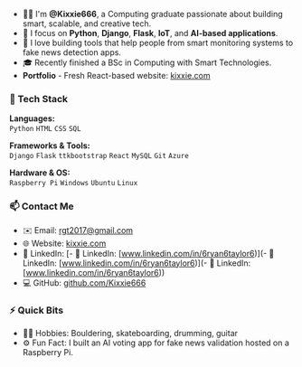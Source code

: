 - 👨‍💻 I'm **@Kixxie666**, a Computing graduate passionate about building smart, scalable, and creative tech.
- 🧠 I focus on **Python**, **Django**, **Flask**, **IoT**, and **AI-based applications**.
- 🚀 I love building tools that help people from smart monitoring systems to fake news detection apps.
- 🎓 Recently finished a BSc in Computing with Smart Technologies.
- **Portfolio** - Fresh React-based website: [kixxie.com](https://kixxie.com)

### 🧭 Tech Stack

**Languages:**  
`Python` `HTML` `CSS` `SQL`

**Frameworks & Tools:**  
`Django` `Flask` `ttkbootstrap` `React` `MySQL` `Git` `Azure`

**Hardware & OS:**  
`Raspberry Pi` `Windows` `Ubuntu` `Linux`



### 📫 Contact Me

- ✉️ Email: [rgt2017@gmail.com](mailto:rgt2017@gmail.com)  
- 🌐 Website: [kixxie.com](https://kixxie.com)  
- 🔗 LinkedIn: [- 🔗 LinkedIn: [www.linkedin.com/in/6ryan6taylor6)](- 🔗 LinkedIn: [www.linkedin.com/in/6ryan6taylor6)](- 🔗 LinkedIn: [www.linkedin.com/in/6ryan6taylor6))
- 💻 GitHub: [github.com/Kixxie666](https://github.com/Kixxie666)



### ⚡ Quick Bits
- 🧗‍♂️ Hobbies: Bouldering, skateboarding, drumming, guitar  
- ⚙️ Fun Fact: I built an AI voting app for fake news validation hosted on a Raspberry Pi.




<!---
Kixxie666/Kixxie666 is a ✨ special ✨ repository because its `README.md` (this file) appears on your GitHub profile.
You can click the Preview link to take a look at your changes.
--->
